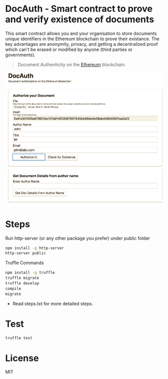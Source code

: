 # DocAuth - Smart contract to prove and verify existence of documents

This smart contract allows you and your organisation to store documents unique identifiers in the Ethereum blockchain to prove their existance. The key advantages are anonymity, privacy, and getting a decentralized proof which can't be erased or modified by anyone (third parties or governments).
>  Document Authenticity on the [Ethereum](https://ethereum.org/) blockchain.

![sample](screenshot.png "Document authenctication")


# Steps

Run http-server (or any other package you prefer) under public folder

```bash
npm install -g http-server
http-server public
```
Truffle Commands
```bash
npm install -g truffle
truffle migrate
truffle develop  
compile
migrate
```



* Read steps.txt for more detailed steps.

# Test

```bash
truffle test
```

# License

MIT
